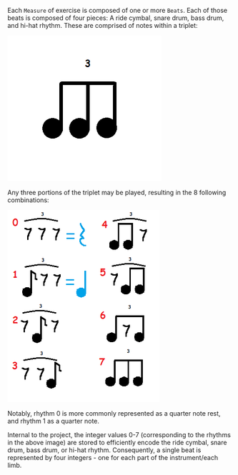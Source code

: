 Each `Measure` of exercise is composed of one or more `Beats`. Each of those beats is composed of four pieces: A ride cymbal, snare drum, bass drum, and hi-hat rhythm. These are comprised of notes within a triplet:  

![A triplet](representation/triplet.png)

Any three portions of the triplet may be played, resulting in the 8 following combinations:  

![The 8 triplet variations](representation/triplet_variations.png)

Notably, rhythm 0 is more commonly represented as a quarter note rest, and rhythm 1 as a quarter note.  

Internal to the project, the integer values 0-7 (corresponding to the rhythms in the above image) are stored to efficiently encode the ride cymbal, snare drum, bass drum, or hi-hat rhythm. Consequently, a single beat is represented by four integers - one for each part of the instrument/each limb.
